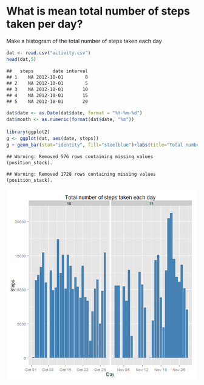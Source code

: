 What is mean total number of steps taken per day?
=================================================

Make a histogram of the total number of steps taken each day

```r
dat <- read.csv("activity.csv")
head(dat,5)
```

```
##   steps       date interval
## 1    NA 2012-10-01        0
## 2    NA 2012-10-01        5
## 3    NA 2012-10-01       10
## 4    NA 2012-10-01       15
## 5    NA 2012-10-01       20
```

```r
dat$date <- as.Date(dat$date, format = "%Y-%m-%d")
dat$month <- as.numeric(format(dat$date, "%m"))

library(ggplot2)
g <- ggplot(dat, aes(date, steps))
g + geom_bar(stat="identity", fill="steelblue")+labs(title="Total number of steps taken each day", x="Day", y="Steps")+facet_grid(.~month, scales="free")
```

```
## Warning: Removed 576 rows containing missing values (position_stack).
```

```
## Warning: Removed 1728 rows containing missing values (position_stack).
```

![plot of chunk stepseachday](figure/stepseachday-1.png) 
